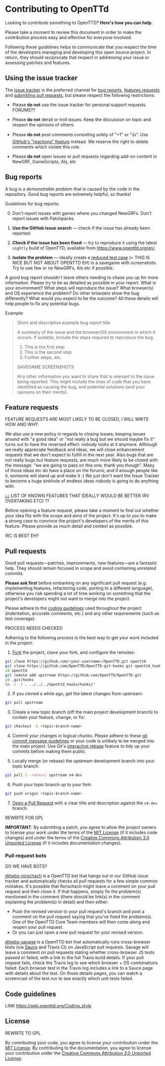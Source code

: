 # Contributing to OpenTTd

Looking to contribute something to OpenTTD? **Here's how you can help.**

Please take a moment to review this document in order to make the contribution
process easy and effective for everyone involved.

Following these guidelines helps to communicate that you respect the time of
the developers managing and developing this open source project. In return,
they should reciprocate that respect in addressing your issue or assessing
patches and features.


## Using the issue tracker

The [issue tracker](https://github.com/OpenTTD/OpenTTD/issues) is
the preferred channel for [bug reports](#bug-reports), [features requests](#feature-requests)
and [submitting pull requests](#pull-requests), but please respect the following
restrictions:

* Please **do not** use the issue tracker for personal support requests. FORUMS??

* Please **do not** derail or troll issues. Keep the discussion on topic and
respect the opinions of others.

* Please **do not** post comments consisting solely of "+1" or ":thumbsup:".
Use [GitHub's "reactions" feature](https://github.com/blog/2119-add-reactions-to-pull-requests-issues-and-comments)
instead. We reserve the right to delete comments which violate this rule.

* Please **do not** open issues or pull requests regarding add-on content in NewGRF, GameScripts, AIs, etc

## Bug reports

A bug is a _demonstrable problem_ that is caused by the code in the repository.
Good bug reports are extremely helpful, so thanks!

Guidelines for bug reports:

0. Don't report issues with games where you changed NewGRFs.  Don't report issues with Patchpacks.

1. **Use the GitHub issue search** &mdash; check if the issue has already been
reported.

2. **Check if the issue has been fixed** &mdash; try to reproduce it using the
latest `nightly` build of OpenTTD, available from https://www.openttd.org/en/

3. **Isolate the problem** &mdash; ideally create a [reduced test
case](https://css-tricks.com/reduced-test-cases/) (< THIS IS NICE BUT NOT ABOUT OPENTTD EH) in a savegame with screenshots.
Try to use few or no NewGRFs, AIs etc if possible.

A good bug report shouldn't leave others needing to chase you up for more
information. Please try to be as detailed as possible in your report. What is
your environment? What steps will reproduce the issue? What browser(s) and OS
experience the problem? Do other browsers show the bug differently? What
would you expect to be the outcome? All these details will help people to fix
any potential bugs.

Example:

> Short and descriptive example bug report title
>
> A summary of the issue and the browser/OS environment in which it occurs. If
> suitable, include the steps required to reproduce the bug.
>
> 1. This is the first step
> 2. This is the second step
> 3. Further steps, etc.
>
> SAVEGAME
> SCREENSHOTS
>
> Any other information you want to share that is relevant to the issue being
> reported. This might include the lines of code that you have identified as
> causing the bug, and potential solutions (and your opinions on their
> merits).

## Feature requests


FEATURE REQUESTS ARE MOST LIKELY TO BE CLOSED, I WILL WRITE HOW AND WHY.

We also use a new policy in regards to closing issues; keeping issues around with "a good idea" or "not really a bug but we should maybe fix it" turns out to have the reversed effect: nobody looks at it anymore. Although we really appreciate feedback and ideas, we will close enhancement requests that we don't expect to fulfill in the next year. Also bugs that are not really bugs but feature requests, are much more likely to be closed with the message: "we are going to pass on this one; thank you though". Many of those ideas etc do have a place on the forums; and if enough people like it, someone will stand up and make it :) We just don't want the Issue Tracker to become a huge sinkhole of endless ideas nobody is going to do anything with.

¿¿ LIST OF KNOWN FEATURES THAT IDEALLY WOULD BE BETTER (RV OVERTAKING ETC) ??

Before opening a feature request, please take a moment to find out whether your idea
fits with the scope and aims of the project. It's up to *you* to make a strong
case to convince the project's developers of the merits of this feature. Please
provide as much detail and context as possible.

IRC IS BEST EH?


## Pull requests

Good pull requests—patches, improvements, new features—are a fantastic
help. They should remain focused in scope and avoid containing unrelated
commits.

**Please ask first** before embarking on any significant pull request (e.g.
implementing features, refactoring code, porting to a different language),
otherwise you risk spending a lot of time working on something that the
project's developers might not want to merge into the project.

Please adhere to the [coding guidelines](#code-guidelines) used throughout the
project (indentation, accurate comments, etc.) and any other requirements
(such as test coverage).

PROCESS NEEDS CHECKED

Adhering to the following process is the best way to get your work
included in the project:

1. [Fork](https://help.github.com/fork-a-repo/) the project, clone your fork,
and configure the remotes:

```bash
git clone https://github.com/<your-username>/OpenTTD.git openttd
git clone https://github.com/OpenTTD/OpenTTD-git-hooks.git openttd_hooks
cd openttd
git remote add upstream https://github.com/OpenTTD/OpenTTD.git
cd .git/hooks
ln -s -t . ../../../openttd_hooks/hooks/*
```

2. If you cloned a while ago, get the latest changes from upstream:

```bash
git pull upstream
```

3. Create a new topic branch (off the main project development branch) to
contain your feature, change, or fix:

```bash
git checkout -b <topic-branch-name>
```

4. Commit your changes in logical chunks. Please adhere to these [git commit
message guidelines](http://tbaggery.com/2008/04/19/a-note-about-git-commit-messages.html)
or your code is unlikely to be merged into the main project. Use Git's
[interactive rebase](https://help.github.com/articles/interactive-rebase)
feature to tidy up your commits before making them public.

5. Locally merge (or rebase) the upstream development branch into your topic branch:

```bash
git pull [--rebase] upstream v4-dev
```

6. Push your topic branch up to your fork:

```bash
git push origin <topic-branch-name>
```

7. [Open a Pull Request](https://help.github.com/articles/using-pull-requests/)
with a clear title and description against the `v4-dev` branch.

REWRITE FOR GPL

**IMPORTANT**: By submitting a patch, you agree to allow the project owners to
license your work under the terms of the [MIT License](LICENSE) (if it
includes code changes) and under the terms of the
[Creative Commons Attribution 3.0 Unported License](docs/LICENSE)
(if it includes documentation changes).

### Pull request bots

DO WE HAVE BOTS?

[@twbs-rorschach](https://github.com/twbs-rorschach) is a OpenTTD bot that hangs out in our GitHub issue tracker and automatically checks all pull requests for a few simple common mistakes. It's possible that Rorschach might leave a comment on your pull request and then close it. If that happens, simply fix the problem(s) mentioned in the comment (there should be link(s) in the comment explaining the problem(s) in detail) and then either:

* Push the revised version to your pull request's branch and post a comment on the pull request saying that you've fixed the problem(s). One of the OpenTTD Core Team members will then come along and reopen your pull request.
* Or you can just open a new pull request for your revised version.

[@twbs-savage](https://github.com/twbs-savage) is a OpenTTD bot that automatically runs cross-browser tests (via [Sauce](https://saucelabs.com) and Travis CI) on JavaScript pull requests. Savage will leave a comment on pull requests stating whether cross-browser JS tests passed or failed, with a link to the full Travis build details. If your pull request fails, check the Travis log to see which browser + OS combinations failed. Each browser test in the Travis log includes a link to a Sauce page with details about the test. On those details pages, you can watch a screencast of the test run to see exactly which unit tests failed.


## Code guidelines

LINK https://wiki.openttd.org/Coding_style

## License

REWRITE TO GPL

By contributing your code, you agree to license your contribution under the [MIT License](LICENSE).
By contributing to the documentation, you agree to license your contribution under the [Creative Commons Attribution 3.0 Unported License](docs/LICENSE).

